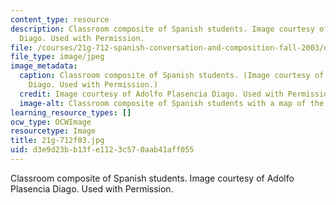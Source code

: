 ```yaml
---
content_type: resource
description: Classroom composite of Spanish students. Image courtesy of Adolfo Plasencia
  Diago. Used with Permission.
file: /courses/21g-712-spanish-conversation-and-composition-fall-2003/d3e9d23bb13fe1123c570aab41aff055_21g-712f03.jpg
file_type: image/jpeg
image_metadata:
  caption: Classroom composite of Spanish students. (Image courtesy of Adolfo Plasencia
    Diago. Used with Permission.)
  credit: Image courtesy of Adolfo Plasencia Diago. Used with Permission.
  image-alt: Classroom composite of Spanish students with a map of the world.
learning_resource_types: []
ocw_type: OCWImage
resourcetype: Image
title: 21g-712f03.jpg
uid: d3e9d23b-b13f-e112-3c57-0aab41aff055
---
```

Classroom composite of Spanish students. Image courtesy of Adolfo Plasencia Diago. Used with Permission.


